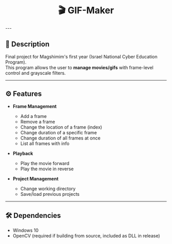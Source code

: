 <h1 align="center">🎬 GIF-Maker </h1>
---

## 📝 Description

Final project for Magshimim's first year (Israel National Cyber Education Program).  
This program allows the user to **manage movies/gifs** with frame-level control and grayscale filters.

---

## ⚙️ Features

- **Frame Management**
  - Add a frame
  - Remove a frame
  - Change the location of a frame (index)
  - Change duration of a specific frame
  - Change duration of all frames at once
  - List all frames with info

- **Playback**
  - Play the movie forward
  - Play the movie in reverse

- **Project Management**
  - Change working directory
  - Save/load previous projects

---

## 🛠️ Dependencies

- Windows 10  
- OpenCV (required if building from source, included as DLL in release)  
